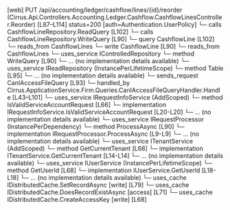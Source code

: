 [web] PUT /api/accounting/ledger/cashflow/lines/{id}/reorder  (Cirrus.Api.Controllers.Accounting.Ledger.Cashflow.CashflowLinesController.Reorder)  [L87–L114] status=200 [auth=Authentication.UserPolicy]
  └─ calls CashflowLineRepository.ReadQuery [L102]
  └─ calls CashflowLineRepository.WriteQuery [L90]
  └─ query CashflowLine [L102]
    └─ reads_from CashflowLines
  └─ write CashflowLine [L90]
    └─ reads_from CashflowLines
  └─ uses_service IControlledRepository<CashflowLine>
    └─ method WriteQuery [L90]
      └─ ... (no implementation details available)
  └─ uses_service IReadRepository (InstancePerLifetimeScope)
    └─ method Table [L95]
      └─ ... (no implementation details available)
  └─ sends_request CanIAccessFileQuery [L93]
    └─ handled_by Cirrus.ApplicationService.Firm.Queries.CanIAccessFileQueryHandler.Handle [L43–L101]
      └─ uses_service IRequestInfoService (AddScoped)
        └─ method IsValidServiceAccountRequest [L66]
          └─ implementation IRequestInfoService.IsValidServiceAccountRequest [L20-L20]
          └─ ... (no implementation details available)
      └─ uses_service IRequestProcessor (InstancePerDependency)
        └─ method ProcessAsync [L90]
          └─ implementation IRequestProcessor.ProcessAsync [L9-L9]
          └─ ... (no implementation details available)
      └─ uses_service ITenantService (AddScoped)
        └─ method GetCurrentTenant [L68]
          └─ implementation ITenantService.GetCurrentTenant [L14-L14]
          └─ ... (no implementation details available)
      └─ uses_service IUserService (InstancePerLifetimeScope)
        └─ method GetUserId [L68]
          └─ implementation IUserService.GetUserId [L18-L18]
          └─ ... (no implementation details available)
      └─ uses_cache IDistributedCache.SetRecordAsync [write] [L79]
      └─ uses_cache IDistributedCache.DoesRecordExistAsync [access] [L71]
      └─ uses_cache IDistributedCache.CreateAccessKey [write] [L68]

